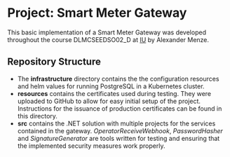 # Project: Smart Meter Gateway

This basic implementation of a Smart Meter Gateway was developed throughout the course DLMCSEEDSO02_D at [IU](https://www.iu.de/) by Alexander Menze.

## Repository Structure

- The **infrastructure** directory contains the the configuration resources and helm values for running PostgreSQL in a Kubernetes cluster.
- **resources** contains the certificates used during testing. They were uploaded to GitHub to allow for easy initial setup of the project. Instructions for the issuance of production certificates can be found in this directory.
- **src** contains the .NET solution with multiple projects for the services contained in the gateway. *OperatorReceiveWebhook*, *PasswordHasher* and *SignatureGenerator* are tools written for testing and ensuring that the implemented security measures work properly.
